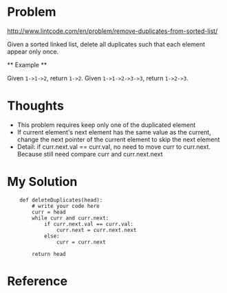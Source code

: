 # Problem

http://www.lintcode.com/en/problem/remove-duplicates-from-sorted-list/

Given a sorted linked list, delete all duplicates such that each element appear only once.

** Example **

Given ```1->1->2```, return ```1->2```. 
Given ```1->1->2->3->3```, return ```1->2->3```. 

# Thoughts

- This problem requires keep only one of the duplicated element
- If current element's next element has the same value as the current, change the next pointer of the current element to skip the next element
- Detail: if curr.next.val == curr.val, no need to move curr to curr.next. Because still need compare curr and curr.next.next

# My Solution

```
    def deleteDuplicates(head):
        # write your code here
        curr = head                                                        
        while curr and curr.next:
            if curr.next.val == curr.val:
                curr.next = curr.next.next
            else:
                curr = curr.next
        
        return head
```

# Reference